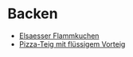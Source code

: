 # Backen
- [Elsaesser Flammkuchen](ElsaesserFlammkuchen.md)
- [Pizza-Teig mit flüssigem Vorteig](Pizza-TeigmitflüssigemVorteig.md)
